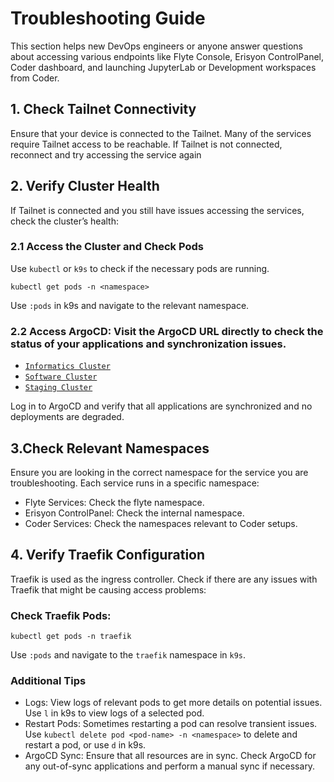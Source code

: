 # Troubleshooting Guide

This section helps new DevOps engineers or anyone answer questions about accessing various endpoints like Flyte Console, Erisyon ControlPanel, Coder dashboard, and launching JupyterLab or Development workspaces from Coder.

## 1. Check Tailnet Connectivity

Ensure that your device is connected to the Tailnet. Many of the services require Tailnet access to be reachable. If Tailnet is not connected, reconnect and try accessing the service again

## 2. Verify Cluster Health

If Tailnet is connected and you still have issues accessing the services, check the cluster’s health:

### 2.1 Access the Cluster and Check Pods

Use `kubectl` or `k9s` to check if the necessary pods are running.

```shell
kubectl get pods -n <namespace>
```

Use `:pods` in k9s and navigate to the relevant namespace.

### 2.2 Access ArgoCD: Visit the ArgoCD URL directly to check the status of your applications and synchronization issues.

- [`Informatics Cluster`](http://argocd-informatics.erisyon.io)
- [`Software Cluster`](http://argocd-software.erisyon.io)
- [`Staging Cluster`](http://argocd-staging.erisyon.io)

Log in to ArgoCD and verify that all applications are synchronized and no deployments are degraded.

## 3.Check Relevant Namespaces

Ensure you are looking in the correct namespace for the service you are troubleshooting. Each service runs in a specific namespace:

- Flyte Services: Check the flyte namespace.
- Erisyon ControlPanel: Check the internal namespace.
- Coder Services: Check the namespaces relevant to Coder setups.

## 4. Verify Traefik Configuration

Traefik is used as the ingress controller. Check if there are any issues with Traefik that might be causing access problems:

### Check Traefik Pods:

```shell
kubectl get pods -n traefik
```

Use `:pods` and navigate to the `traefik` namespace in `k9s`.

### Additional Tips

- Logs: View logs of relevant pods to get more details on potential issues. Use `l` in k9s to view logs of a selected pod.
- Restart Pods: Sometimes restarting a pod can resolve transient issues. Use `kubectl delete pod <pod-name> -n <namespace>` to delete and restart a pod, or use `d` in k9s.
- ArgoCD Sync: Ensure that all resources are in sync. Check ArgoCD for any out-of-sync applications and perform a manual sync if necessary.
